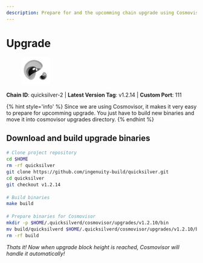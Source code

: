 ```yaml
---
description: Prepare for and the upcomming chain upgrade using Cosmovisor.
---
```


# Upgrade

<figure><img src="https://raw.githubusercontent.com/kj89/cosmos-images/main/logos/quicksilver.png" alt=""><figcaption></figcaption></figure>

**Chain ID**: quicksilver-2 | **Latest Version Tag**: v1.2.14 | **Custom Port**: 111

{% hint style='info' %}
Since we are using Cosmovisor, it makes it very easy to prepare for upcomming upgrade.
You just have to build new binaries and move it into cosmovisor upgrades directory.
{% endhint %}

## Download and build upgrade binaries

```bash
# Clone project repository
cd $HOME
rm -rf quicksilver
git clone https://github.com/ingenuity-build/quicksilver.git
cd quicksilver
git checkout v1.2.14

# Build binaries
make build

# Prepare binaries for Cosmovisor
mkdir -p $HOME/.quicksilverd/cosmovisor/upgrades/v1.2.10/bin
mv build/quicksilverd $HOME/.quicksilverd/cosmovisor/upgrades/v1.2.10/bin/
rm -rf build
```

*Thats it! Now when upgrade block height is reached, Cosmovisor will handle it automatically!*

